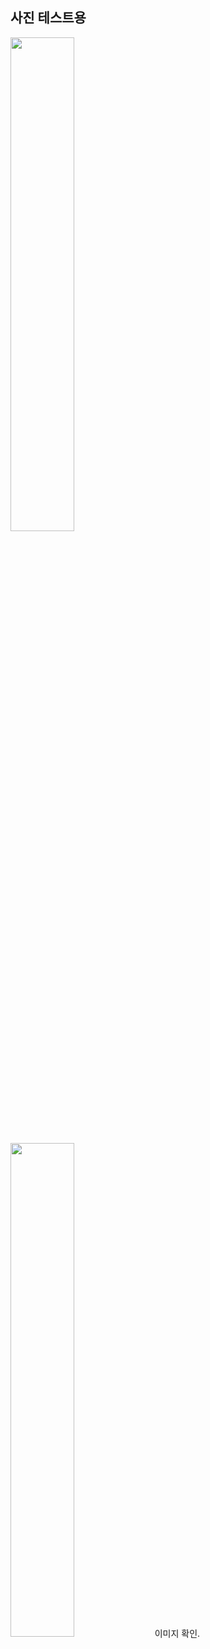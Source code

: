 ## 사진 테스트용
<img width="45%" src="https://file.notion.so/f/f/3cce97d9-4e7a-4d45-8dad-7dec2bf38965/932d0335-b8ef-4a03-8240-4bf239a40a67/%E1%84%89%E1%85%B3%E1%84%8F%E1%85%B3%E1%84%85%E1%85%B5%E1%86%AB%E1%84%89%E1%85%A3%E1%86%BA_2023-10-22_%E1%84%8B%E1%85%A9%E1%84%92%E1%85%AE_10.39.01.png?id=0651d313-bc6b-472f-b44a-952593dcefbc&table=block&spaceId=3cce97d9-4e7a-4d45-8dad-7dec2bf38965&expirationTimestamp=1703764800000&signature=vC_hrCSWWzCXtZMUgbiFG725jIdAF6_k574zkdn9ZmE&downloadName=%E1%84%89%E1%85%B3%E1%84%8F%E1%85%B3%E1%84%85%E1%85%B5%E1%86%AB%E1%84%89%E1%85%A3%E1%86%BA+2023-10-22+%E1%84%8B%E1%85%A9%E1%84%92%E1%85%AE+10.39.01.png"></img>

<img width="45%" src="https://file.notion.so/f/f/3cce97d9-4e7a-4d45-8dad-7dec2bf38965/6c19acef-e496-4c45-97ab-b8685622445f/%E1%84%89%E1%85%B3%E1%84%8F%E1%85%B3%E1%84%85%E1%85%B5%E1%86%AB%E1%84%89%E1%85%A3%E1%86%BA_2023-10-22_%E1%84%8B%E1%85%A9%E1%84%92%E1%85%AE_10.40.18.png?id=0d7e260c-26a9-4b7b-ae28-562a752874d8&table=block&spaceId=3cce97d9-4e7a-4d45-8dad-7dec2bf38965&expirationTimestamp=1703764800000&signature=7SjIX0PreEo6L0Ow23iVS8qiPQYXkqu9BYymjQIrVGY&downloadName=%E1%84%89%E1%85%B3%E1%84%8F%E1%85%B3%E1%84%85%E1%85%B5%E1%86%AB%E1%84%89%E1%85%A3%E1%86%BA+2023-10-22+%E1%84%8B%E1%85%A9%E1%84%92%E1%85%AE+10.40.18.png"></img>
이미지 확인.
